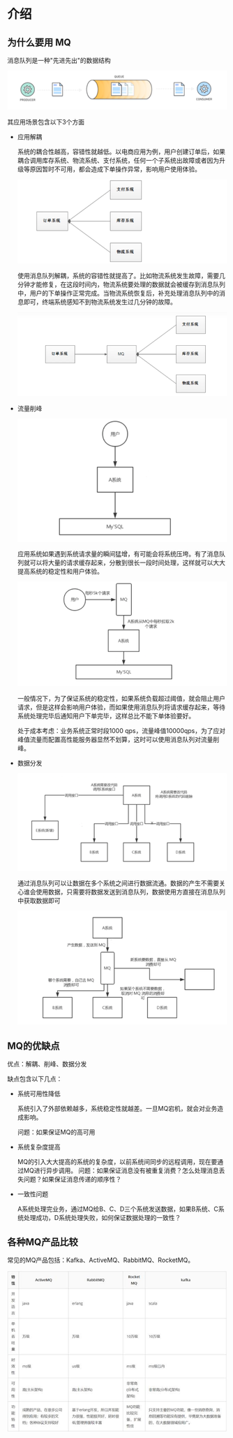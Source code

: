 # 介绍

## 为什么要用 MQ

消息队列是一种"先进先出"的数据结构

![image-20210805222039702](./img/image-20210805222039702.png)

其应用场景包含以下3个方面

- 应用解耦 

  系统的耦合性越高，容错性就越低。以电商应用为例，用户创建订单后，如果耦合调用库存系统、物流系统、支付系统，任何一个子系统出故障或者因为升级等原因暂时不可用，都会造成下单操作异常，影响用户使用体验。

  ![image-20210805222302469](./img/image-20210805222302469.png)

  使用消息队列解耦，系统的容错性就提高了。比如物流系统发生故障，需要几分钟才能修复，在这段时间内，物流系统要处理的数据就会被缓存到消息队列中，用户的下单操作正常完成。当物流系统恢复后，补充处理消息队列中的消息即可，终端系统感知不到物流系统发生过几分钟的故障。

  ![image-20210805224920765](./img/image-20210805224920765.png)

- 流量削峰

  ![image-20210805225219359](./img/image-20210805225219359.png)

  应用系统如果遇到系统请求量的瞬间猛增，有可能会将系统压垮。有了消息队列就可以将大量的请求缓存起来，分散到很长一段时间处理，这样就可以大大提高系统的稳定性和用户体验。

  ![image-20210805225503940](./img/image-20210805225503940.png)

  一般情况下，为了保证系统的稳定性，如果系统负载超过阈值，就会阻止用户请求，但是这样会影响用户体验，而如果使用消息队列将请求缓存起来，等待系统处理完毕后通知用户下单完毕，这样总比不能下单体验要好。 

  处于成本考虑：业务系统正常时段1000 qps，流量峰值10000qps，为了应对峰值流量而配置高性能服务器显然不划算，这时可以使用消息队列对流量削峰。

- 数据分发

  ![image-20210805230220636](./img/image-20210805230220636.png)

  通过消息队列可以让数据在多个系统之间进行数据流通。数据的产生不需要关心谁会使用数据，只需要将数据发送到消息队列，数据使用方直接在消息队列中获取数据即可
  
  ![image-20210805230440081](./img/image-20210805230440081.png)
  
## MQ的优缺点

优点：解耦、削峰、数据分发

缺点包含以下几点：

- 系统可用性降低

  系统引入了外部依赖越多，系统稳定性就越差。一旦MQ宕机，就会对业务造成影响。

  问题：如果保证MQ的高可用

- 系统复杂度提高

  MQ的引入大大提高的系统的复杂度，以前系统间同步的远程调用，现在要通过MQ进行异步调用。
  问题：如果保证消息没有被重复消费？怎么处理消息丢失问题？如果保证消息传递的顺序性？

- 一致性问题

  A系统处理完业务，通过MQ给B、C、D三个系统发送数据，如果B系统、C系统处理成功，D系统处理失败，如何保证数据处理的一致性？

## 各种MQ产品比较

常见的MQ产品包括：Kafka、ActiveMQ、RabbitMQ、RocketMQ。

![img](./img/11464886-fe994af12e3633dd.jpeg)



  
